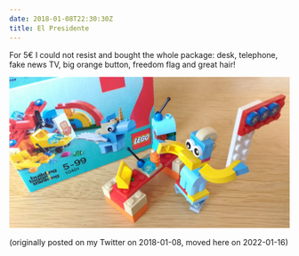 ```yaml
---
date: 2018-01-08T22:30:30Z
title: El Presidente
---
```


For 5€ I could not resist and bought the whole package: desk, telephone, fake news TV, big orange button, freedom flag and great hair!

![El Presidente](el-pres.jpeg)

(originally posted on my Twitter on 2018-01-08, moved here on 2022-01-16)
